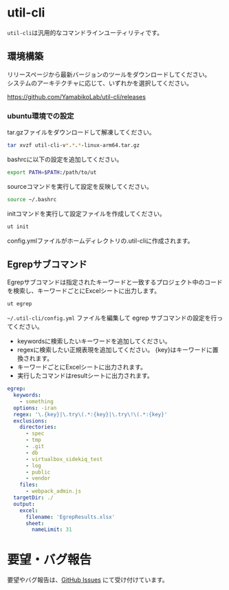 # util-cli

`util-cli`は汎用的なコマンドラインユーティリティです。

## 環境構築

リリースページから最新バージョンのツールをダウンロードしてください。  
システムのアーキテクチャに応じて、いずれかを選択してください。

https://github.com/YamabikoLab/util-cli/releases

### ubuntu環境での設定
tar.gzファイルをダウンロードして解凍してください。

```bash
tar xvzf util-cli-v*.*.*-linux-arm64.tar.gz
```

bashrcに以下の設定を追加してください。

```bash
export PATH=$PATH:/path/to/ut
```
sourceコマンドを実行して設定を反映してください。

```bash 
source ~/.bashrc
```

initコマンドを実行して設定ファイルを作成してください。

```bash
ut init
``` 
config.ymlファイルがホームディレクトリの.util-cliに作成されます。

## Egrepサブコマンド

Egrepサブコマンドは指定されたキーワードと一致するプロジェクト中のコードを検索し、キーワードごとにExcelシートに出力します。

```bash
ut egrep
``` 

`~/.util-cli/config.yml` ファイルを編集して egrep サブコマンドの設定を行ってください。

- keywordsに検索したいキーワードを追加してください。
- regexに検索したい正規表現を追加してください。 {key}はキーワードに置換されます。
- キーワードごとにExcelシートに出力されます。
- 実行したコマンドはresultシートに出力されます。

```yaml
egrep:
  keywords:
    - something
  options: -iran
  regex: '\.{key}|\.try\(.*:{key}|\.try\!\(.*:{key}'
  exclusions:
    directories:
      - spec
      - tmp
      - .git
      - db
      - virtualbox_sidekiq_test
      - log
      - public
      - vendor
    files:
      - webpack_admin.js
  targetDir: ./
  output:
    excel:
      filename: 'EgrepResults.xlsx'
      sheet:
        nameLimit: 31
```

# 要望・バグ報告
要望やバグ報告は、[GitHub Issues](https://github.com/YamabikoLab/util-cli/issues) にて受け付けています。
